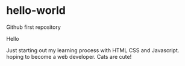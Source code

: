 # hello-world
Github first repository

Hello

Just starting out my learning process with HTML CSS and Javascript. hoping to become a web developer.
Cats are cute!
